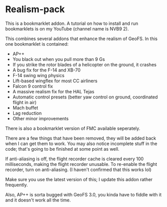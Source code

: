 # Realism-pack
This is a bookmarklet addon. A tutorial on how to install and run bookmarklets is on my YouTube (channel name is NVB9 2).

This combines several addons that enhance the realism of GeoFS. In this one bookmarklet is contained:

- AP++
- You black out when you pull more than 9 Gs
- If you strike the rotor blades of a helicopter on the ground, it crashes
- A bug fix for the F-14 and XB-70
- F-14 swing wing physics
- Lift-based wingflex for most CC airliners
- Falcon 9 control fix
- A massive realism fix for the HAL Tejas
- Automatic control presets (better yaw control on ground, coordinated flight in air)
- Mach buffet
- Lag reduction
- Other minor improvements

There is also a bookmarklet version of FMC available seperately.

There are a few things that have been removed, they will be added back when I can get them to work. You may also notice incomplete stuff in the code; that's going to be finished at some point as well.

If anti-aliasing is off, the flight recorder cache is cleared every 100 milliseconds, making the flight recorder unusable. To re-enable the flight recorder, turn on anti-aliasing. (I haven't confirmed that this works lol)

Make sure you use the latest version of this; I update this addon rather frequently.

Also, AP++ is sorta bugged with GeoFS 3.0, you kinda have to fiddle with it and it doesn't work all the time.
